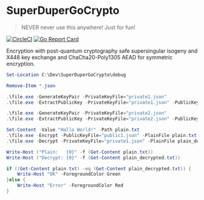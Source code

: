 # SuperDuperGoCrypto

> NEVER never use this anywhere! Just for fun!

[![CircleCI](https://circleci.com/gh/dhcgn/SuperDuperGoCrypto.svg?style=svg)](https://circleci.com/gh/dhcgn/SuperDuperGoCrypto)
[![Go Report Card](https://goreportcard.com/badge/github.com/dhcgn/SuperDuperGoCrypto)](https://goreportcard.com/report/github.com/dhcgn/SuperDuperGoCrypto)

Encryption with post-quantum cryptography safe supersingular isogeny and X448 key exchange and ChaCha20-Poly1305 AEAD for symmetric  encryption.

```powershell
Set-Location C:\Dev\SuperDuperGoCrypto\debug

Remove-Item *.json

.\file.exe -GenerateKeyPair -PrivateKeyFile="private1.json"
.\file.exe -ExtractPublicKey -PrivateKeyFile="private1.json" -PublicKeyFile="public1.json"

.\file.exe -GenerateKeyPair -PrivateKeyFile="private2.json"
.\file.exe -ExtractPublicKey -PrivateKeyFile="private2.json" -PublicKeyFile="public2.json"

Set-Content -Value "Hallo World!" -Path plain.txt
.\file.exe -Encrypt -PublicKeyFile="public1.json" -PlainFile plain.txt -CipherFile cipher.json
.\file.exe -Decrypt -PrivateKeyFile="private1.json" -PlainFile plain_decrypted.txt -CipherFile cipher.json

Write-Host ("Plain:   {0}" -f (Get-Content plain.txt))
Write-Host ("Decrypt: {0}" -f (Get-Content plain_decrypted.txt))

if ((Get-Content plain.txt) -eq (Get-Content plain_decrypted.txt)) {
    Write-Host "OK" -ForegroundColor Green
}else {
    Write-Host "Error" -ForegroundColor Red
}
```

